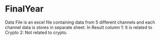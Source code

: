 # FinalYear

Data File is an excel file containing data from 5 different channels and each channel data is stores in separate sheet. 
In Result column 1: It is related to Crypto 2: Not related to crypto.
